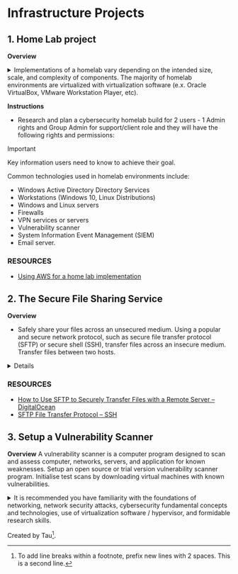# Infrastructure Projects
## 1. Home Lab project

__Overview__

<details>A cybersecurity homelab is a small-scale environment meant to simulate different components of a business network.<summary> Implementations of a homelab vary depending on the intended size, scale, and complexity of components. The majority of homelab environments are virtualized with virtualization software (e.x. Oracle VirtualBox, VMware Workstation Player, etc).


</summary>
</details>

**Instructions**
- Research and plan a cybersecurity homelab build for 2 users - 1 Admin rights and Group Admin for support/client role and they will have the following rights and permissions:

> [!IMPORTANT]
> Key information users need to know to achieve their goal.

Common technologies used in homelab environments include:
- Windows Active Directory Directory Services
- Workstations (Windows 10, Linux Distributions)
- Windows and Linux servers
- Firewalls
- VPN services or servers
- Vulnerability scanner
- System Information Event Management (SIEM)
- Email server.

### RESOURCES
- [Using AWS for a home lab implementation](https://www.youtube.com/watch?v=uo_Xf_pGTvg)

## 2. The Secure File Sharing Service

__Overview__
- Safely share your files across an unsecured medium. Using a popular and secure network protocol, such as secure file transfer protocol (SFTP) or secure shell (SSH), transfer files across an insecure medium. Transfer files between two hosts.

<details>Project Recommendations
- It is recommended you have familiarity with the foundations of networking, network protocols, use of virtualization software / hypervisor, and formidable research skills.</details>


### RESOURCES
- [How to Use SFTP to Securely Transfer Files with a Remote Server – DigitalOcean](https://www.digitalocean.com/community/tutorials/how-to-use-sftp-to-securely-transfer-files-with-a-remote-server)
- [SFTP File Transfer Protocol – SSH](https://www.ssh.com/ssh/sftp/)


## 3. Setup a Vulnerability Scanner

__Overview__
A vulnerability scanner is a computer program designed to scan and assess computer, networks, servers, and application for known weaknesses.
Setup an open source or trial version vulnerability scanner program. Initialise test scans by downloading virtual machines with known vulnerabilities.

<details>Project Recommendations
<summary>It is recommended you have familiarity with the foundations of networking, network security attacks, cybersecurity fundamental concepts and technologies, use of virtualization software / hypervisor, and formidable research skills.</summary>

__Starting Resources & Links__
[]Download Nessus Vulnerability Assessment – Tenable
[]Vulnerability Scanning: What It Is and How to Do It Right – eSecurityPlant

</details>







Created by Tau[^2].

[^1]: My reference.
[^2]: To add line breaks within a footnote, prefix new lines with 2 spaces.
  This is a second line.
